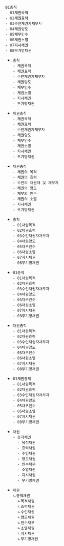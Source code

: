 
##
```
01총칙
- 01채권목적
- 02채권효력
- 03수인채권자채무자
- 04채권양도
- 05채무인수
- 06채권소멸
- 07지시채권
- 08무기명채권
```
- ```
  총칙
  - 채권목적
  - 채권효력
  - 수인채권자채무자
  - 채권양도
  - 채무인수
  - 채권소멸
  - 지시채권
  - 무기명채권
  ```
- ```
  채권총칙
  - 채권목적
  - 채권효력
  - 수인채권자채무자
  - 채권양도
  - 채무인수
  - 채권소멸
  - 지시채권
  - 무기명채권
  ```
- ```
  채권총칙
  - 채권의 목적
  - 채권의 효력
  - 수인의 채권자 및 채무자
  - 채권의 양도
  - 채무의 인수
  - 채권의 소멸
  - 지시채권
  - 무기명채권
  ```
- ```
  총칙
  - 01채권목적
  - 02채권효력
  - 03수인채권자채무자
  - 04채권양도
  - 05채무인수
  - 06채권소멸
  - 07지시채권
  - 08무기명채권
  ```
- ```
  01총칙
  - 01채권목적
  - 02채권효력
  - 03수인채권자채무자
  - 04채권양도
  - 05채무인수
  - 06채권소멸
  - 07지시채권
  - 08무기명채권
  ```
- ```
  채권총칙
  - 01채권목적
  - 02채권효력
  - 03수인채권자채무자
  - 04채권양도
  - 05채무인수
  - 06채권소멸
  - 07지시채권
  - 08무기명채권
  ```
- ```
  01채권총칙
  - 01채권목적
  - 02채권효력
  - 03수인채권자채무자
  - 04채권양도
  - 05채무인수
  - 06채권소멸
  - 07지시채권
  - 08무기명채권
  ```
- ```
  채권
  - 총칙채권
    - 목적채권
    - 효력채권
    - 수인채권
    - 양도채권
    - 인수채무
    - 소멸채권
    - 지시채권
    - 무기명채권
  ```
- ```
  채권
  ㄴ총칙채권
    ㄴ목적채권
    ㄴ효력채권
    ㄴ수인채권
    ㄴ양도채권
    ㄴ인수채무
    ㄴ소멸채권
    ㄴ지시채권
    ㄴ무기명채권
  ```
